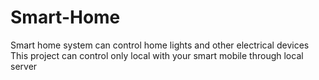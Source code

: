 # Smart-Home
Smart home system can control home lights and other electrical devices
This project can control only local with your smart mobile through local server
